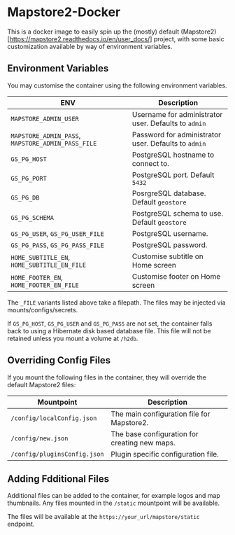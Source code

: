# Mapstore2-Docker

This is a docker image to easily spin up the (mostly) default (Mapstore2)[https://mapstore2.readthedocs.io/en/user_docs/] project, with some basic customization available by way of environment variables.

## Environment Variables

You may customise the container using the following environment variables.

| ENV | Description |
| --- | --- |
| `MAPSTORE_ADMIN_USER` | Username for administrator user. Defaults to `admin` |
| `MAPSTORE_ADMIN_PASS`, `MAPSTORE_ADMIN_PASS_FILE` | Password for administrator user. Defaults to `admin` |
| `GS_PG_HOST` | PostgreSQL hostname to connect to. |
| `GS_PG_PORT` | PostgreSQL port. Default `5432` |
| `GS_PG_DB` | PosrgreSQL database. Default `geostore` |
| `GS_PG_SCHEMA` | PostgreSQL schema to use. Default `geostore` |
| `GS_PG_USER`, `GS_PG_USER_FILE` | PostgreSQL username. |
| `GS_PG_PASS`, `GS_PG_PASS_FILE` | PostgreSQL password. |
| `HOME_SUBTITLE_EN`, `HOME_SUBTITLE_EN_FILE` | Customise subtitle on Home screen |
| `HOME_FOOTER_EN`, `HOME_FOOTER_EN_FILE` | Customise footer on Home screen |

The `_FILE` variants listed above take a filepath. The files may be injected via mounts/configs/secrets.

If `GS_PG_HOST`, `GS_PG_USER` and `GS_PG_PASS` are not set, the container falls back to using a Hibernate disk based database file. This file will not be retained unless you mount a volume at `/h2db`.

## Overriding Config Files

If you mount the following files in the container, they will override the default Mapstore2 files:

| Mountpoint | Description |
| --- | --- |
| `/config/localConfig.json` | The main configuration file for Mapstore2.
| `/config/new.json` | The base configuration for creating new maps. |
| `/config/pluginsConfig.json` | Plugin specific configuration file. |

## Adding Fdditional Files

Additional files can be added to the container, for example logos and map thumbnails. Any files mounted in the `/static` mountpoint will be available.

The files will be available at the `https://your_url/mapstore/static` endpoint.
